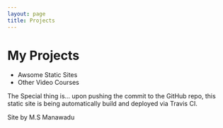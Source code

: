 ```yaml
---
layout: page
title: Projects
---
```


# My Projects

* Awsome Static Sites
* Other Video Courses



The Special thing is... upon pushing the commit to the GitHub repo, this static site is being automatically build and deployed via Travis CI. 

Site by M.S Manawadu
